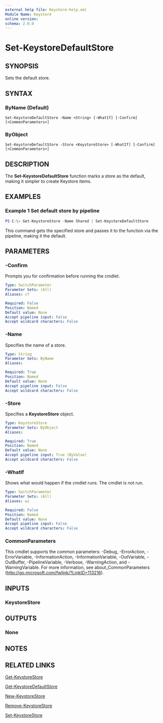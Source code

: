 ```yaml
---
external help file: Keystore-help.xml
Module Name: Keystore
online version:
schema: 2.0.0
---
```


# Set-KeystoreDefaultStore

## SYNOPSIS
Sets the default store.

## SYNTAX

### ByName (Default)
```
Set-KeystoreDefaultStore -Name <String> [-WhatIf] [-Confirm] [<CommonParameters>]
```

### ByObject
```
Set-KeystoreDefaultStore -Store <KeystoreStore> [-WhatIf] [-Confirm] [<CommonParameters>]
```

## DESCRIPTION
The **Set-KeystoreDefaultStore** function marks a store as the default, making it simpler to create Keystore items.

## EXAMPLES

### Example 1 Set default store by pipeline
```powershell
PS C:\> Get-KeystoreStore -Name Shared | Set-KeystoreDefaultStore
```

This command gets the specified store and passes it to the function via the pipeline, making it the default.

## PARAMETERS

### -Confirm
Prompts you for confirmation before running the cmdlet.

```yaml
Type: SwitchParameter
Parameter Sets: (All)
Aliases: cf

Required: False
Position: Named
Default value: None
Accept pipeline input: False
Accept wildcard characters: False
```

### -Name
Specifies the name of a store.

```yaml
Type: String
Parameter Sets: ByName
Aliases:

Required: True
Position: Named
Default value: None
Accept pipeline input: False
Accept wildcard characters: False
```

### -Store
Specifies a **KeystoreStore** object.

```yaml
Type: KeystoreStore
Parameter Sets: ByObject
Aliases:

Required: True
Position: Named
Default value: None
Accept pipeline input: True (ByValue)
Accept wildcard characters: False
```

### -WhatIf
Shows what would happen if the cmdlet runs.
The cmdlet is not run.

```yaml
Type: SwitchParameter
Parameter Sets: (All)
Aliases: wi

Required: False
Position: Named
Default value: None
Accept pipeline input: False
Accept wildcard characters: False
```

### CommonParameters
This cmdlet supports the common parameters: -Debug, -ErrorAction, -ErrorVariable, -InformationAction, -InformationVariable, -OutVariable, -OutBuffer, -PipelineVariable, -Verbose, -WarningAction, and -WarningVariable. For more information, see about_CommonParameters (http://go.microsoft.com/fwlink/?LinkID=113216).

## INPUTS

### KeystoreStore

## OUTPUTS

### None

## NOTES

## RELATED LINKS

[Get-KeystoreStore](./Get-KeystoreStore.md)

[Get-KeystoreDefaultStore](./Get-KeystoreDefaultStore.md)

[New-KeystoreStore](./New-KeystoreStore.md)

[Remove-KeystoreStore](./Remove-KeystoreStore.md)

[Set-KeystoreStore](./Set-KeystoreStore.md)